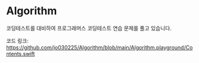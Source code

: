 # Algorithm
코딩테스트를 대비하여 프로그래머스 코딩테스트 연습 문제를 풀고 있습니다.

코드 링크: https://github.com/jo030225/Algorithm/blob/main/Algorithm.playground/Contents.swift
